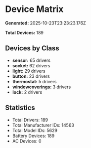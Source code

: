 # Device Matrix

**Generated:** 2025-10-23T23:23:23.176Z

**Total Devices:** 189

## Devices by Class

- **sensor:** 65 drivers
- **socket:** 62 drivers
- **light:** 29 drivers
- **button:** 23 drivers
- **thermostat:** 5 drivers
- **windowcoverings:** 3 drivers
- **lock:** 2 drivers

## Statistics

- Total Drivers: 189
- Total Manufacturer IDs: 14563
- Total Model IDs: 5629
- Battery Devices: 189
- AC Devices: 0
